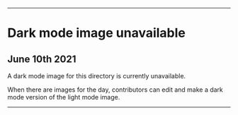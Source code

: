 
***
 
# Dark mode image unavailable

## June 10th 2021

A dark mode image for this directory is currently unavailable.

When there are images for the day, contributors can edit and make a dark mode version of the light mode image.

***
